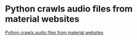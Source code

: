 # Python crawls audio files from material websites
[Python crawls audio files from material websites](https://aiwithcloud.com/2022/09/19/python_crawls_audio_files_from_material_websites/)